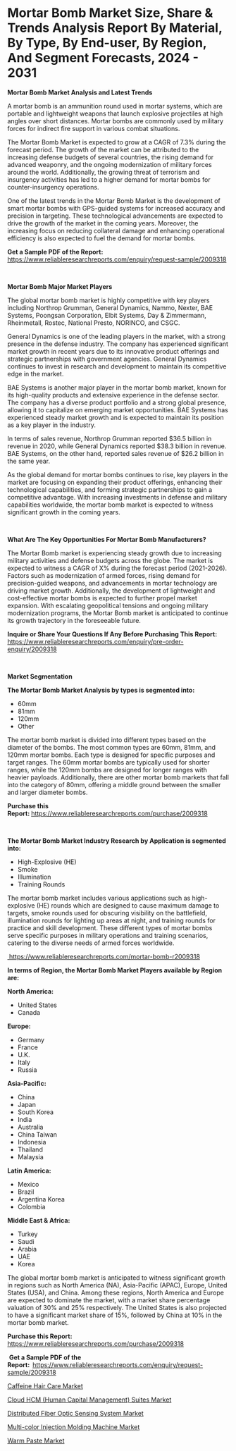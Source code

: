 <p><h1>Mortar Bomb Market Size, Share & Trends Analysis Report By Material, By Type, By End-user, By Region, And Segment Forecasts, 2024 - 2031</h1></p><p><strong>Mortar Bomb Market Analysis and Latest Trends</strong></p>
<p><p>A mortar bomb is an ammunition round used in mortar systems, which are portable and lightweight weapons that launch explosive projectiles at high angles over short distances. Mortar bombs are commonly used by military forces for indirect fire support in various combat situations.</p><p>The Mortar Bomb Market is expected to grow at a CAGR of 7.3% during the forecast period. The growth of the market can be attributed to the increasing defense budgets of several countries, the rising demand for advanced weaponry, and the ongoing modernization of military forces around the world. Additionally, the growing threat of terrorism and insurgency activities has led to a higher demand for mortar bombs for counter-insurgency operations.</p><p>One of the latest trends in the Mortar Bomb Market is the development of smart mortar bombs with GPS-guided systems for increased accuracy and precision in targeting. These technological advancements are expected to drive the growth of the market in the coming years. Moreover, the increasing focus on reducing collateral damage and enhancing operational efficiency is also expected to fuel the demand for mortar bombs.</p></p>
<p><strong>Get a Sample PDF of the Report:&nbsp;</strong> <a href="https://www.reliableresearchreports.com/enquiry/request-sample/2009318">https://www.reliableresearchreports.com/enquiry/request-sample/2009318</a></p>
<p>&nbsp;</p>
<p><strong>Mortar Bomb Major Market Players</strong></p>
<p><p>The global mortar bomb market is highly competitive with key players including Northrop Grumman, General Dynamics, Nammo, Nexter, BAE Systems, Poongsan Corporation, Elbit Systems, Day & Zimmermann, Rheinmetall, Rostec, National Presto, NORINCO, and CSGC. </p><p>General Dynamics is one of the leading players in the market, with a strong presence in the defense industry. The company has experienced significant market growth in recent years due to its innovative product offerings and strategic partnerships with government agencies. General Dynamics continues to invest in research and development to maintain its competitive edge in the market.</p><p>BAE Systems is another major player in the mortar bomb market, known for its high-quality products and extensive experience in the defense sector. The company has a diverse product portfolio and a strong global presence, allowing it to capitalize on emerging market opportunities. BAE Systems has experienced steady market growth and is expected to maintain its position as a key player in the industry.</p><p>In terms of sales revenue, Northrop Grumman reported $36.5 billion in revenue in 2020, while General Dynamics reported $38.3 billion in revenue. BAE Systems, on the other hand, reported sales revenue of $26.2 billion in the same year.</p><p>As the global demand for mortar bombs continues to rise, key players in the market are focusing on expanding their product offerings, enhancing their technological capabilities, and forming strategic partnerships to gain a competitive advantage. With increasing investments in defense and military capabilities worldwide, the mortar bomb market is expected to witness significant growth in the coming years.</p></p>
<p>&nbsp;</p>
<p><strong>What Are The Key Opportunities For Mortar Bomb Manufacturers?</strong></p>
<p><p>The Mortar Bomb market is experiencing steady growth due to increasing military activities and defense budgets across the globe. The market is expected to witness a CAGR of X% during the forecast period (2021-2026). Factors such as modernization of armed forces, rising demand for precision-guided weapons, and advancements in mortar technology are driving market growth. Additionally, the development of lightweight and cost-effective mortar bombs is expected to further propel market expansion. With escalating geopolitical tensions and ongoing military modernization programs, the Mortar Bomb market is anticipated to continue its growth trajectory in the foreseeable future.</p></p>
<p><strong>Inquire or Share Your Questions If Any Before Purchasing This Report:</strong> <a href="https://www.reliableresearchreports.com/enquiry/pre-order-enquiry/2009318">https://www.reliableresearchreports.com/enquiry/pre-order-enquiry/2009318</a></p>
<p>&nbsp;</p>
<p><strong>Market Segmentation</strong></p>
<p><strong>The Mortar Bomb Market Analysis by types is segmented into:</strong></p>
<p><ul><li>60mm</li><li>81mm</li><li>120mm</li><li>Other</li></ul></p>
<p><p>The mortar bomb market is divided into different types based on the diameter of the bombs. The most common types are 60mm, 81mm, and 120mm mortar bombs. Each type is designed for specific purposes and target ranges. The 60mm mortar bombs are typically used for shorter ranges, while the 120mm bombs are designed for longer ranges with heavier payloads. Additionally, there are other mortar bomb markets that fall into the category of 80mm, offering a middle ground between the smaller and larger diameter bombs.</p></p>
<p><strong>Purchase this Report:&nbsp;</strong><a href="https://www.reliableresearchreports.com/purchase/2009318">https://www.reliableresearchreports.com/purchase/2009318</a></p>
<p>&nbsp;</p>
<p><strong>The Mortar Bomb Market Industry Research by Application is segmented into:</strong></p>
<p><ul><li>High-Explosive (HE)</li><li>Smoke</li><li>Illumination</li><li>Training Rounds</li></ul></p>
<p><p>The mortar bomb market includes various applications such as high-explosive (HE) rounds which are designed to cause maximum damage to targets, smoke rounds used for obscuring visibility on the battlefield, illumination rounds for lighting up areas at night, and training rounds for practice and skill development. These different types of mortar bombs serve specific purposes in military operations and training scenarios, catering to the diverse needs of armed forces worldwide.</p></p>
<p><a href="https://www.reliableresearchreports.com/mortar-bomb-r2009318">&nbsp;https://www.reliableresearchreports.com/mortar-bomb-r2009318</a></p>
<p><strong>In terms of Region, the Mortar Bomb Market Players available by Region are:</strong></p>
<p>
    <p> <strong> North America: </strong>
        <ul>
            <li>United States</li>
            <li>Canada</li>
        </ul>
        </p> 
    <p> <strong> Europe: </strong>
        <ul>
            <li>Germany</li>
            <li>France</li>
            <li>U.K.</li>
            <li>Italy</li>
            <li>Russia</li>
        </ul>
        </p> 
    <p> <strong> Asia-Pacific: </strong>
        <ul>
            <li>China</li>
            <li>Japan</li>
            <li>South Korea</li>
            <li>India</li>
            <li>Australia</li>
            <li>China Taiwan</li>
            <li>Indonesia</li>
            <li>Thailand</li>
            <li>Malaysia</li>
        </ul>
        </p> 
    <p> <strong> Latin America: </strong>
        <ul>
            <li>Mexico</li>
            <li>Brazil</li>
            <li>Argentina Korea</li>
            <li>Colombia</li>
        </ul>
        </p> 
    <p> <strong> Middle East & Africa: </strong>
        <ul>
            <li>Turkey</li>
            <li>Saudi</li>
            <li>Arabia</li>
            <li>UAE</li>
            <li>Korea</li>
        </ul>
    </p>
    </p>
<p><p>The global mortar bomb market is anticipated to witness significant growth in regions such as North America (NA), Asia-Pacific (APAC), Europe, United States (USA), and China. Among these regions, North America and Europe are expected to dominate the market, with a market share percentage valuation of 30% and 25% respectively. The United States is also projected to have a significant market share of 15%, followed by China at 10% in the mortar bomb market.</p></p>
<p><strong>Purchase this Report: </strong><a href="https://www.reliableresearchreports.com/purchase/2009318">https://www.reliableresearchreports.com/purchase/2009318</a></p>
<p>&nbsp;<strong>Get a Sample PDF of the Report:&nbsp;&nbsp;</strong><a href="https://www.reliableresearchreports.com/enquiry/request-sample/2009318">https://www.reliableresearchreports.com/enquiry/request-sample/2009318</a></p>
<p><strong></strong></p>
<p><p><a href="https://www.linkedin.com/pulse/caffeine-hair-care-market-size-growth-trends-statistics-uegpc">Caffeine Hair Care Market</a></p><p><a href="https://github.com/sardarp081/Market-Research-Report-List-1/blob/main/cloud-hcm-human-capital-management-suites-market.md">Cloud HCM (Human Capital Management) Suites Market</a></p><p><a href="https://issuu.com/reportprime-2/docs/distributed-fiber-optic-sensing-system-market-size">Distributed Fiber Optic Sensing System Market</a></p><p><a href="https://issuu.com/reportprime-2/docs/multi-color-injection-molding-machine-market-size-">Multi-color Injection Molding Machine Market</a></p><p><a href="https://www.linkedin.com/pulse/insights-warm-paste-market-size-which-expanding-139-cagr-from-xrpwc">Warm Paste Market</a></p></p>